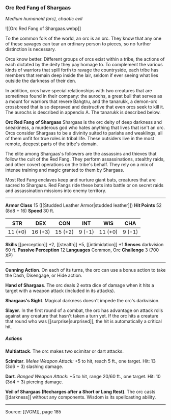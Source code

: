 ### Orc Red Fang of Shargaas
_Medium humanoid (orc), chaotic evil_

![[Orc Red Fang of Shargaas.webp]]

To the common folk of the world, an orc is an orc. They know that any one of these savages can tear an ordinary person to pieces, so no further distinction is necessary.

Orcs know better. Different groups of orcs exist within a tribe, the actions of each dictated by the deity they pay homage to. To complement the various kinds of warriors that spill forth to ravage the countryside, each tribe has members that remain deep inside the lair, seldom if ever seeing what lies outside the darkness of their den.

In addition, orcs have special relationships with two creatures that are sometimes found in their company: the aurochs, a great bull that serves as a mount for warriors that revere Bahgtru, and the tanarukk, a demon-orc crossbreed that is so depraved and destructive that even orcs seek to kill it. The aurochs is described in appendix A. The tanarukk is described below.


**Orc Red Fang of Shargaas** Shargaas is the orc deity of deep darkness and sneakiness, a murderous god who hates anything that lives that isn't an orc. Orcs consider Shargaas to be a divinity suited to pariahs and weaklings, all of them unfit for true roles in tribal life. These outsiders live in the most remote, deepest parts of the tribe's domain.

The elite among Shargaas's followers are the assassins and thieves that follow the cult of the Red Fang. They perform assassinations, stealthy raids, and other covert operations on the tribe's behalf. They rely on a mix of intense training and magic granted to them by Shargaas.

Most Red Fang enclaves keep and nurture giant bats, creatures that are sacred to Shargaas. Red Fangs ride these bats into battle or on secret raids and assassination missions into enemy territory.






---

**Armor Class** 15 ([[Studded Leather Armor|studded leather]])
**Hit Points** 52 (8d8 + 16)
**Speed** 30 ft.

| STR     | DEX     | CON     | INT     | WIS     | CHA     |
|---------|---------|---------|---------|---------|---------|
| 11 (+0) | 16 (+3) | 15 (+2) | 9 (-1) | 11 (+0) | 9 (-1) |

**Skills** [[perception]] +2, [[stealth]] +5, [[intimidation]] +1
**Senses** darkvision 60 ft.
**Passive Perception** 12
**Languages** Common, Orc
**Challenge** 3 (700 XP)

---

**Cunning Action**. On each of its turns, the orc can use a bonus action to take the Dash, Disengage, or Hide action.

**Hand of Shargaas**. The orc deals 2 extra dice of damage when it hits a target with a weapon attack (included in its attacks).

**Shargaas's Sight**. Magical darkness doesn't impede the orc's darkvision.

**Slayer**. In the first round of a combat, the orc has advantage on attack rolls against any creature that hasn't taken a turn yet. If the orc hits a creature that round who was [[surprise|surprised]], the hit is automatically a critical hit.

##### Actions
**Multiattack**. The orc makes two scimitar or dart attacks.

**Scimitar**. _Melee Weapon Attack:_ +5 to hit, reach 5 ft., one target. Hit: 13 (3d6 + 3) slashing damage.

**Dart**. _Ranged Weapon Attack:_ +5 to hit, range 20/60 ft., one target. Hit: 10 (3d4 + 3) piercing damage.

**Veil of Shargaas (Recharges after a Short or Long Rest)**. The orc casts [[darkness]] without any components. Wisdom is its spellcasting ability.


---

Source: [[VGM]], page 185